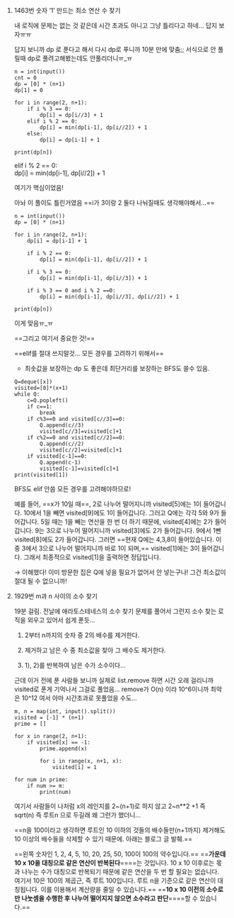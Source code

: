 1. 1463번 숫자 ‘1’ 만드는 최소 연산 수 찾기
    
    내 로직에 문제는 없는 것 같은데 시간 초과도 아니고 그냥 틀리다고 하네… 답지 보자ㅠㅠ
    
    답지 보니까 dp 로 푼다고 해서 다시 dp로 푸니까 10분 만에 맞춤;; 서식으로 안 풀릴때 dp로 풀려고해봤는데도 안풀리더니ㅠ_ㅠ
    
    ```
    n = int(input())
    cnt = 0
    dp = [0] * (n+1)
    dp[1] = 0
    
    for i in range(2, n+1):
        if i % 3 == 0:
            dp[i] = dp[i//3] + 1
        elif i % 2 == 0:
            dp[i] = min(dp[i-1], dp[i//2]) + 1
        else:
            dp[i] = dp[i-1] + 1
    
    print(dp[n])
    ```
    
    elif i % 2 == 0:  
    dp[i] = min(dp[i-1], dp[i//2]) + 1
    
    여기가 핵심이었음!
    
    아놔 이 풀이도 틀린거였음 ==i가 3이랑 2 둘다 나눠질때도 생각해야해서…==
    
    ```
    n = int(input())
    dp = [0] * (n+1)
    
    for i in range(2, n+1):
        dp[i] = dp[i-1] + 1
    
        if i % 2 == 0:
            dp[i] = min(dp[i-1], dp[i//2]) + 1
    
        if i % 3 == 0:
            dp[i] = min(dp[i-1], dp[i//3]) + 1
    
        if i % 3 == 0 and i % 2 ==0:
            dp[i] = min(dp[i-1], dp[i//3], dp[i//2]) + 1
        
    print(dp[n])
    ```
    
    이게 맞음ㅠ_ㅠ
    
    ==그리고 여기서 중요한 것!==
    
    ==elif를 절대 쓰지말것… 모든 경우를 고려하기 위해서==
    
    - 최솟값을 보장하는 dp 도 좋은데 최단거리를 보장하는 BFS도 쓸수 있음.
    
    ```
    Q=deque([x])
    visited=[0]*(x+1)
    while Q:
        c=Q.popleft()
        if c==1:
            break
        if c%3==0 and visited[c//3]==0:
            Q.append(c//3)
            visited[c//3]=visited[c]+1
        if c%2==0 and visited[c//2]==0:
            Q.append(c//2)
            visited[c//2]=visited[c]+1
        if visited[c-1]==0:
            Q.append(c-1)
            visited[c-1]=visited[c]+1
    print(visited[1])
    ```
    
    BFS도 elif 안씀 모든 경우를 고려해야하므로!
    
    예를 들어, ==x가 10일 때==, 2로 나누어 떨어지니까 visited[5]에는 1이 들어갑니다. 10에서 1을 빼면 visited[9]에도 1이 들어갑니다. 그러고 Q에는 각각 5와 9가 들어갑니다. 5일 때는 1을 빼는 연산을 한 번 더 하기 때문에, visited[4]에는 2가 들어갑니다. 9는 3으로 나누어 떨어지니까 visited[3]에도 2가 들어갑니다. 9에서 1뺀 visited[8]에도 2가 들어갑니다. 그러면 ==현재 Q에는 4,3,8이 들어있습니다. 이중 3에서 3으로 나누어 떨어지니까 바로 1이 되며,== visited[1]에는 3이 들어갑니다. 그래서 최종적으로 visited[1]을 출력하면 정답입니다.
    
    → 이해했다! 이미 방문한 집은 Q에 넣을 필요가 없어서 안 넣는구나! 그건 최소값이 절대 될 수 없으니까!
    
      
    
2. 1929번 m과 n 사이의 소수 찾기
    
    19분 걸림. 전날에 애라토스테네스의 소수 찾기 문제를 풀어서 그런지 소수 찾는 로직을 외우고 있어서 쉽게 푼듯…
    
    1) 2부터 n까지의 숫자 중 2의 배수를 제거한다.
    
    2) 제거하고 남은 수 중 최소값을 찾아 그 배수도 제거한다.
    
    3) 1), 2)를 반복하여 남은 수가 소수이다…
    
    근데 이거 전에 푼 사람들 보니까 실제로 list.remove 하면 시간 오래 걸리니까 visited로 푼게 기억나서 그걸로 풀었음… remove가 O(n) 이라 10^6이니까 최악은 10^12 여서 아마 시간초과로 못풀었을 수도…
    
    ```
    m, n = map(int, input().split())
    visited = [-1] * (n+1)
    prime = []
    
    for x in range(2, n+1):
        if visited[x] == -1:
            prime.append(x) 
    
            for i in range(x, n+1, x):
                visited[i] = 1
    
    for num in prime:
        if num >= m:
            print(num)
    ```
    
    여기서 사람들이 나처럼 x의 레인지를 2~(n+1)로 하지 않고 2~n**2 +1 즉 sqrt(n) 즉 루트n 으로 두길래 왜 그런가 했더니…
    
    ==n을 100이라고 생각하면 루트인 10 이하의 것들의 배수들만(n+1까지) 제거해도 10 이상의 배수들을 삭제할 수 있기 때문에. 아래는 블로그 글 발췌.==
    
    ==왼쪽 숫자인 1, 2, 4, 5, 10, 20, 25, 50, 100이 100의 약수입니다.== ==**가운데 10 x 10을 대칭으로 같은 연산이 반복된다**====는 것입니다. 10 x 10 이후로는 몫과 나누는 수가 대칭으로 반복되기 때문에 같은 연산을 두 번 할 필요는 없습니다. 여기서 10은 100의 제곱근, 즉 루트 100입니다. 루트 n을 기준으로 같은 연산이 대칭됩니다. 이를 이용해서 계산량을 줄일 수 있습니다.== ==**10 x 10 이전의 소수로만 나눗셈을 수행한 후 나누어 떨어지지 않으면 소수라고 판단**====할 수 있습니다.==